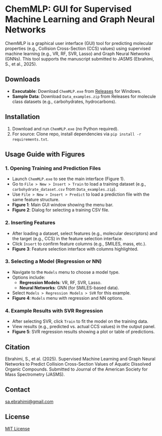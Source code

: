 # ChemMLP: GUI for Supervised Machine Learning and Graph Neural Networks

ChemMLP is a graphical user interface (GUI) tool for predicting molecular properties (e.g., Collision Cross-Section (CCS) values) using supervised machine learning (e.g., VR, RF, SVR, Lasso) and Graph Neural Networks (GNNs). This tool supports the manuscript submitted to JASMS (Ebrahimi, S., et al., 2025).

## Downloads
- **Executable**: Download `ChemMLP.exe` from [Releases](https://github.com/[yourusername]/ChemMLP/releases/latest) for Windows.
- **Sample Data**: Download `Data_examples.zip` from Releases for molecule class datasets (e.g., carbohydrates, hydrocarbons).

## Installation
1. Download and run `ChemMLP.exe` (no Python required).
2. For source: Clone repo, install dependencies via `pip install -r requirements.txt`.

## Usage Guide with Figures

### 1. Opening Training and Prediction Files
- Launch `ChemMLP.exe` to see the main interface (Figure 1).
- Go to `File > New > Insert > Train` to load a training dataset (e.g., `carbohydrate_dataset.csv` from `Data_examples.zip`).
- Use `File > New > Insert > Predict` to load a prediction file with the same feature structure.
- **Figure 1**: Main GUI window showing the menu bar.
  <image-card alt="Main GUI" src="figures/train.png" ></image-card>
- **Figure 2**: Dialog for selecting a training CSV file.
  <image-card alt="Insert Train Dialog" src="figures/train.png" ></image-card>

### 2. Inserting Features
- After loading a dataset, select features (e.g., molecular descriptors) and the target (e.g., CCS) in the feature selection interface.
- Click `Insert` to confirm feature columns (e.g., SMILES, mass, etc.).
- **Figure 3**: Feature selection interface with columns highlighted.
  <image-card alt="Feature Insertion" src="figures/figure3.png" ></image-card>

### 3. Selecting a Model (Regression or NN)
- Navigate to the `Models` menu to choose a model type.
- Options include:
  - **Regression Models**: VR, RF, SVR, Lasso.
  - **Neural Networks**: GNN (for SMILES-based data).
- Select `Models > Regression Models > SVR` for this example.
- **Figure 4**: `Models` menu with regression and NN options.
  <image-card alt="Model Selection" src="figures/figure4.png" ></image-card>

### 4. Example Results with SVR Regression
- After selecting SVR, click `Train` to fit the model on the training data.
- View results (e.g., predicted vs. actual CCS values) in the output panel.
- **Figure 5**: SVR regression results showing a plot or table of predictions.
  <image-card alt="SVR Results" src="figures/figure5.png" ></image-card>

## Citation
Ebrahimi, S., et al. (2025). Supervised Machine Learning and Graph Neural Networks to Predict Collision Cross-Section Values of Aquatic Dissolved Organic Compounds. Submitted to Journal of the American Society for Mass Spectrometry (JASMS).

## Contact
sa.ebrahimi@gmail.com

## License
[MIT License](LICENSE)
